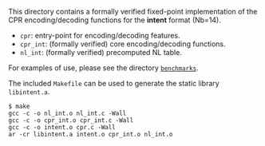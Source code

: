 This directory contains a formally verified fixed-point implementation of the CPR encoding/decoding functions for the **intent** format (Nb=14).

* `cpr`: entry-point for encoding/decoding features.
* `cpr_int`: (formally verified) core encoding/decoding functions.
* `nl_int`: (formally verified) precomputed NL table.

For examples of use, please see the directory [`benchmarks`](benchmarks).

The included `Makefile` can be used to generate the static library `libintent.a`.

```shell
$ make
gcc -c -o nl_int.o nl_int.c -Wall
gcc -c -o cpr_int.o cpr_int.c -Wall
gcc -c -o intent.o cpr.c -Wall
ar -cr libintent.a intent.o cpr_int.o nl_int.o
```
